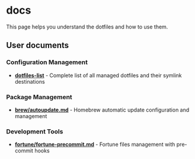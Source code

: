 # docs

This page helps you understand the dotfiles and how to use them.

## User documents

### Configuration Management
- **[dotfiles-list](./dotfiles-list.md)** - Complete list of all managed dotfiles and their symlink destinations

### Package Management
- **[brew/autoupdate.md](./brew/autoupdate.md)** - Homebrew automatic update configuration and management

### Development Tools
- **[fortune/fortune-precommit.md](./fortune/fortune-precommit.md)** - Fortune files management with pre-commit hooks
